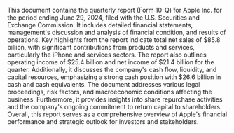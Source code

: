 This document contains the quarterly report (Form 10-Q) for Apple Inc. for the period ending June 29, 2024, filed with the U.S. Securities and Exchange Commission. It includes detailed financial statements, management's discussion and analysis of financial condition, and results of operations. Key highlights from the report indicate total net sales of $85.8 billion, with significant contributions from products and services, particularly the iPhone and services sectors. The report also outlines operating income of $25.4 billion and net income of $21.4 billion for the quarter. Additionally, it discusses the company's cash flow, liquidity, and capital resources, emphasizing a strong cash position with $26.6 billion in cash and cash equivalents. The document addresses various legal proceedings, risk factors, and macroeconomic conditions affecting the business. Furthermore, it provides insights into share repurchase activities and the company's ongoing commitment to return capital to shareholders. Overall, this report serves as a comprehensive overview of Apple's financial performance and strategic outlook for investors and stakeholders.